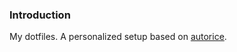 ### Introduction

My dotfiles. A personalized setup based on [autorice](https://github.com/tonijarjour/autorice).
